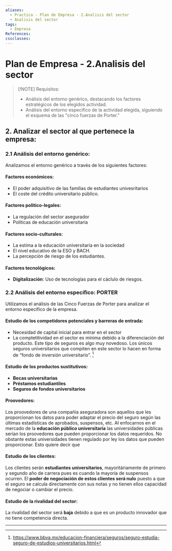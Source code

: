 ```yaml
---
aliases:
  - Practica - Plan de Empresa - 2.Analisis del sector
  - Analisis del sector
tags:
  - Empresa
References: 
cssclasses:
---
```

# Plan de Empresa - 2.Analisis del sector

> [!NOTE] Requisitos: 
> + Análisis del entorno genérico, destacando los factores estratégicos de los elegidos actividad.
>  + Análisis del entorno especifico de la actividad elegida, siguiendo el esquema de las "cinco fuerzas de Porter."

## 2. Analizar el sector al que pertenece la empresa: 
### 2.1 Análisis del entorno genérico: 
Analizamos el entorno genérico a través de los siguientes factores: 
#### Factores económicos: 
+ El poder adquisitivo de las familias de estudiantes univesritarios 
+ El coste del crédito universitario público. 

#### Factores politico-legales:
+ La regulación del sector asegurador 
+ Políticas de educación universitaria 

#### Factores socio-culturales:
+ La estima a la educación universitaria en la sociedad
+ El nivel educativo de la ESO y BACH. 
+ La percepción de riesgo de los estudiantes. 
#### Factores tecnológicos:
+ **Digitalización**: Uso de tecnologías para el cáclulo de riesgos. 

### 2.2 Análisis del entorno específico: PORTER
Utilizamos el análisis de las Cinco Fuerzas de Porter para analizar el entorno específico de la empresa. 
#### Estudio de los competidores potenciales y barreras de entrada: 
+ Necesidad de capital inicial para entrar en el sector 
+ La comptetitividad en el sector es mínima debido a la diferenciación del producto. Este tipo de seguros es algo muy novedoso. Los únicos seguros universitarios que compiten en este sector lo hacen en forma de “fondo de inversión universitario”. [^1]

#### Estudio de los productos sustitutivos: 

+ **Becas universitarias**
+ **Préstamos estudiantiles**
+ **Seguros de fondos universitarios**

#### Proovedores: 
Los proovedores de una compañía aseguradora son aquellos que les proporcionan los datos para poder adaptar el precio del seguro según las últimas estadísticas de aprobados, suspensos, etc. Al enfocarnos en el mercado de la **educación público universitaria** las universidades públicas serían los proovedores que pueden proporcionar los datos requeridos.  No obstante estas universidades tienen regulado por ley los datos que pueden proporcionar. 
Esto quiere decir que 

#### Estudio de los clientes: 
Los clientes serán **estudiantes universitarios**, mayoritáriamente de primero y segundo año de carrera pues es cuando la mayoría de suspensos ocurren. 
El **poder de negociación de estos clientes será nulo** puesto a que el seguro se calcula directamente con sus notas y no tienen ellos capacidad de negociar o cambiar el precio. 

#### Estudio de la rivalidad del sector: 
La rivalidad del sector será **baja** debido a que es un producto innovador que no tiene competencia directa. 

***

[^1]: https://www.bbva.mx/educacion-financiera/seguros/seguro-estudia-seguro-de-estudios-universitarios.html